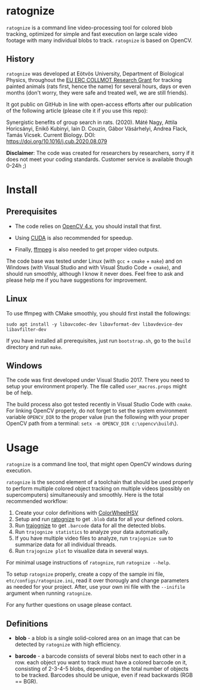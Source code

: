 # ratognize

`ratognize` is a command line video-processing tool for colored blob tracking, optimized for simple and fast execution on large scale video footage with many individual blobs to track. `ratognize` is based on OpenCV.


## History

`ratognize` was developed at Eötvös University, Department of Biological Physics, throughout the [EU ERC COLLMOT Research Grant](https://hal.elte.hu/flocking) for tracking painted animals (rats first, hence the name) for several hours, days or even months (don't worry, they were safe and treated well, we are still friends).

It got public on GitHub in line with open-access efforts after our
publication of the following article (please cite it if you use this repo):

Synergistic benefits of group search in rats. (2020).
Máté Nagy, Attila Horicsányi, Enikő Kubinyi, Iain D. Couzin,
Gábor Vásárhelyi, Andrea Flack, Tamás Vicsek.
Current Biology. DOI: https://doi.org/10.1016/j.cub.2020.08.079

**Disclaimer**: The code was created for researchers by researchers, sorry if it does not meet your coding standards. Customer service is available though 0-24h ;)


# Install


## Prerequisites

* The code relies on [OpenCV 4.x](https://opencv.org/), you should install that first.

* Using [CUDA](https://developer.nvidia.com/cuda-zone) is also recommended for speedup.

* Finally, [ffmpeg](https://ffmpeg.org/) is also needed to get proper video outputs.

The code base was tested under Linux (with `gcc` + `cmake` + `make`) and on Windows (with Visual Studio and with Visual Studio Code + `cmake`), and should run smoothly, although I know it never does. Feel free to ask and please help me if you have suggestions for improvement.


## Linux

To use ffmpeg with CMake smoothly, you should first install the followings:

```
sudo apt install -y libavcodec-dev libavformat-dev libavdevice-dev libavfilter-dev
```

If you have installed all prerequisites, just run `bootstrap.sh`, go to the `build` directory and run `make`.


## Windows

The code was first developed under Visual Studio 2017. There you need to setup your environment properly. The file called `user_macros.props` might be of help.

The build process also got tested recently in Visual Studio Code with `cmake`. For linking OpenCV properly, do not forget to set the system environment variable `OPENCV_DIR` to the proper value (run the following with your proper OpenCV path from a terminal: `setx -m OPENCV_DIR c:\opencv\build\`).


# Usage

`ratognize` is a command line tool, that might open OpenCV windows during execution.

`ratognize` is the second element of a toolchain that should be used properly to perform multiple colored object tracking on multiple videos (possibly on supercomputers) simultaneously and smoothly. Here is the total recommended workflow:

1. Create your color definitions with [ColorWheelHSV](https://github.com/vasarhelyi/ColorWheelHSV)
2. Setup and run [ratognize](https://github.com/vasarhelyi/ratognize) to get `.blob` data for all your defined colors.
3. Run [trajognize](https://github.com/vasarhelyi/trajognize) to get `.barcode` data for all the detected blobs.
4. Run `trajognize statistics` to analyze your data automatically.
5. If you have multiple video files to analyze, run `trajognize sum` to summarize data for all individual threads.
6. Run `trajognize plot` to visualize data in several ways.

For minimal usage instructions of `ratognize`, run `ratognize --help`.

To setup `ratognize` properly, create a copy of the sample ini file,
`etc/configs/ratognize.ini`, read it over thorougly and change parameters as
needed for your project. After, use your own ini file with the
`--inifile` argument when running `ratognize`.

For any further questions on usage please contact.

## Definitions

* **blob** - a blob is a single solid-colored area on an image that can be detected by `ratognize` with high efficiency.

* **barcode** - a barcode consists of several blobs next to each other in a row.
  each object you want to track must have a colored barcode on it, consisting
  of 2-3-4-5 blobs, depending on the total number of objects to be tracked.
  Barcodes should be unique, even if read backwards (RGB == BGR).
